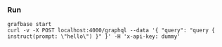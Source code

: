 ### Run

    grafbase start
    curl -v -X POST localhost:4000/graphql --data '{ "query": "query { instruct(prompt: \"hello\") }" }' -H 'x-api-key: dummy'